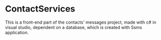 # ContactServices
This is a front-end part of the contacts' messages project, made with c# in visual studio, dependent on a database, which is created with Ssms application.
